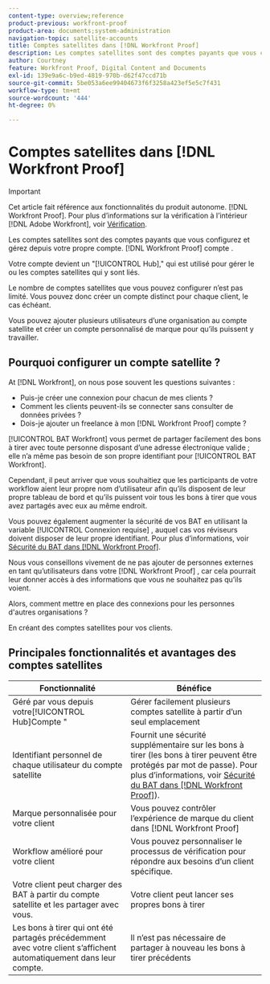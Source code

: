 ```yaml
---
content-type: overview;reference
product-previous: workfront-proof
product-area: documents;system-administration
navigation-topic: satellite-accounts
title: Comptes satellites dans [!DNL Workfront Proof]
description: Les comptes satellites sont des comptes payants que vous configurez et gérez depuis votre propre compte. [!DNL Workfront Proof] compte .
author: Courtney
feature: Workfront Proof, Digital Content and Documents
exl-id: 139e9a6c-b9ed-4819-970b-d62f47ccd71b
source-git-commit: 5be053a6ee99404673f6f3258a423ef5e5c7f431
workflow-type: tm+mt
source-wordcount: '444'
ht-degree: 0%

---
```


# Comptes satellites dans [!DNL Workfront Proof]

>[!IMPORTANT]
>
>Cet article fait référence aux fonctionnalités du produit autonome. [!DNL Workfront Proof]. Pour plus d’informations sur la vérification à l’intérieur [!DNL Adobe Workfront], voir [Vérification](../../../review-and-approve-work/proofing/proofing.md).

Les comptes satellites sont des comptes payants que vous configurez et gérez depuis votre propre compte. [!DNL Workfront Proof] compte .

Votre compte devient un &quot;[!UICONTROL Hub],&quot; qui est utilisé pour gérer le ou les comptes satellites qui y sont liés.

Le nombre de comptes satellites que vous pouvez configurer n’est pas limité. Vous pouvez donc créer un compte distinct pour chaque client, le cas échéant.

Vous pouvez ajouter plusieurs utilisateurs d’une organisation au compte satellite et créer un compte personnalisé de marque pour qu’ils puissent y travailler.

## Pourquoi configurer un compte satellite ?

At [!DNL Workfront], on nous pose souvent les questions suivantes :

* Puis-je créer une connexion pour chacun de mes clients ?
* Comment les clients peuvent-ils se connecter sans consulter de données privées ?
* Dois-je ajouter un freelance à mon [!DNL Workfront Proof] compte ?

[!UICONTROL BAT Workfront] vous permet de partager facilement des bons à tirer avec toute personne disposant d’une adresse électronique valide ; elle n’a même pas besoin de son propre identifiant pour [!UICONTROL BAT Workfront].

Cependant, il peut arriver que vous souhaitiez que les participants de votre workflow aient leur propre nom d’utilisateur afin qu’ils disposent de leur propre tableau de bord et qu’ils puissent voir tous les bons à tirer que vous avez partagés avec eux au même endroit.

Vous pouvez également augmenter la sécurité de vos BAT en utilisant la variable [!UICONTROL Connexion requise] , auquel cas vos réviseurs doivent disposer de leur propre identifiant. Pour plus d’informations, voir [Sécurité du BAT dans [!DNL Workfront Proof]](../../../workfront-proof/wp-acct-admin/managing-security/proof-security-in-workfront-proof.md).

Nous vous conseillons vivement de ne pas ajouter de personnes externes en tant qu’utilisateurs dans votre [!DNL Workfront Proof] , car cela pourrait leur donner accès à des informations que vous ne souhaitez pas qu’ils voient.

Alors, comment mettre en place des connexions pour les personnes d&#39;autres organisations ?

En créant des comptes satellites pour vos clients.

## Principales fonctionnalités et avantages des comptes satellites

| **Fonctionnalité** | **Bénéfice** |
|---|---|
| Géré par vous depuis votre[!UICONTROL Hub]Compte &quot; | Gérer facilement plusieurs comptes satellite à partir d’un seul emplacement |
| Identifiant personnel de chaque utilisateur du compte satellite | Fournit une sécurité supplémentaire sur les bons à tirer (les bons à tirer peuvent être protégés par mot de passe). Pour plus d’informations, voir  [Sécurité du BAT dans [!DNL Workfront Proof]](../../../workfront-proof/wp-acct-admin/managing-security/proof-security-in-workfront-proof.md)). |
| Marque personnalisée pour votre client | Vous pouvez contrôler l’expérience de marque du client dans [!DNL Workfront Proof] |
| Workflow amélioré pour votre client | Vous pouvez personnaliser le processus de vérification pour répondre aux besoins d’un client spécifique. |
| Votre client peut charger des BAT à partir du compte satellite et les partager avec vous. | Votre client peut lancer ses propres bons à tirer |
| Les bons à tirer qui ont été partagés précédemment avec votre client s’affichent automatiquement dans leur compte. | Il n’est pas nécessaire de partager à nouveau les bons à tirer précédents |
